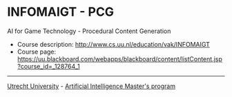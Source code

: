 # INFOMAIGT - PCG
AI for Game Technology - Procedural Content Generation

- Course description: http://www.cs.uu.nl/education/vak/INFOMAIGT
- Course page: https://uu.blackboard.com/webapps/blackboard/content/listContent.jsp?course_id=_128764_1

---
[Utrecht University](https://www.uu.nl/en) - [Artificial Intelligence Master's program](https://www.uu.nl/masters/en/artificial-intelligence)
